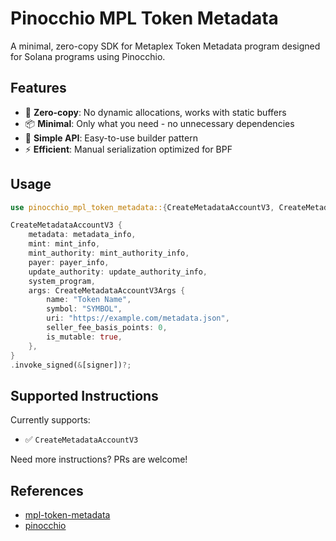 # Pinocchio MPL Token Metadata

A minimal, zero-copy SDK for Metaplex Token Metadata program designed for Solana programs using Pinocchio.

## Features

- 🚀 **Zero-copy**: No dynamic allocations, works with static buffers
- 📦 **Minimal**: Only what you need - no unnecessary dependencies
- 🎯 **Simple API**: Easy-to-use builder pattern
- ⚡ **Efficient**: Manual serialization optimized for BPF

## Usage

```rust
use pinocchio_mpl_token_metadata::{CreateMetadataAccountV3, CreateMetadataAccountV3Args};

CreateMetadataAccountV3 {
    metadata: metadata_info,
    mint: mint_info,
    mint_authority: mint_authority_info,
    payer: payer_info,
    update_authority: update_authority_info,
    system_program,
    args: CreateMetadataAccountV3Args {
        name: "Token Name",
        symbol: "SYMBOL",
        uri: "https://example.com/metadata.json",
        seller_fee_basis_points: 0,
        is_mutable: true,
    },
}
.invoke_signed(&[signer])?;
```

## Supported Instructions

Currently supports:

- ✅ `CreateMetadataAccountV3`

Need more instructions? PRs are welcome!

## References

- [mpl-token-metadata](https://github.com/metaplex-foundation/mpl-token-metadata/tree/main/clients/rust/)
- [pinocchio](https://github.com/febo/pinocchio)
